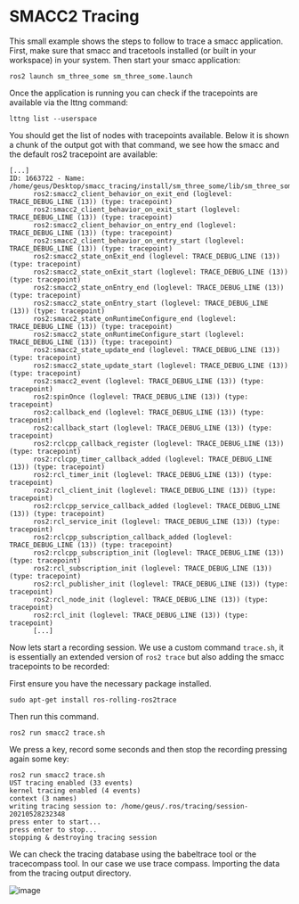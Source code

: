 # SMACC2 Tracing

This small example shows the steps to follow to trace a smacc application.
First, make sure that smacc and tracetools installed (or built in your workspace) in your system.
Then start your smacc application:

```
ros2 launch sm_three_some sm_three_some.launch
```

Once the application is running you can check if the tracepoints are available via the lttng command:

```
lttng list --userspace
```

You should get the list of nodes with tracepoints available. Below it is shown a chunk of the output got with that command, we see how the smacc and the default ros2 tracepoint are available:

```
[...]
ID: 1663722 - Name: /home/geus/Desktop/smacc_tracing/install/sm_three_some/lib/sm_three_some/sm_three_some_node
      ros2:smacc2_client_behavior_on_exit_end (loglevel: TRACE_DEBUG_LINE (13)) (type: tracepoint)
      ros2:smacc2_client_behavior_on_exit_start (loglevel: TRACE_DEBUG_LINE (13)) (type: tracepoint)
      ros2:smacc2_client_behavior_on_entry_end (loglevel: TRACE_DEBUG_LINE (13)) (type: tracepoint)
      ros2:smacc2_client_behavior_on_entry_start (loglevel: TRACE_DEBUG_LINE (13)) (type: tracepoint)
      ros2:smacc2_state_onExit_end (loglevel: TRACE_DEBUG_LINE (13)) (type: tracepoint)
      ros2:smacc2_state_onExit_start (loglevel: TRACE_DEBUG_LINE (13)) (type: tracepoint)
      ros2:smacc2_state_onEntry_end (loglevel: TRACE_DEBUG_LINE (13)) (type: tracepoint)
      ros2:smacc2_state_onEntry_start (loglevel: TRACE_DEBUG_LINE (13)) (type: tracepoint)
      ros2:smacc2_state_onRuntimeConfigure_end (loglevel: TRACE_DEBUG_LINE (13)) (type: tracepoint)
      ros2:smacc2_state_onRuntimeConfigure_start (loglevel: TRACE_DEBUG_LINE (13)) (type: tracepoint)
      ros2:smacc2_state_update_end (loglevel: TRACE_DEBUG_LINE (13)) (type: tracepoint)
      ros2:smacc2_state_update_start (loglevel: TRACE_DEBUG_LINE (13)) (type: tracepoint)
      ros2:smacc2_event (loglevel: TRACE_DEBUG_LINE (13)) (type: tracepoint)
      ros2:spinOnce (loglevel: TRACE_DEBUG_LINE (13)) (type: tracepoint)
      ros2:callback_end (loglevel: TRACE_DEBUG_LINE (13)) (type: tracepoint)
      ros2:callback_start (loglevel: TRACE_DEBUG_LINE (13)) (type: tracepoint)
      ros2:rclcpp_callback_register (loglevel: TRACE_DEBUG_LINE (13)) (type: tracepoint)
      ros2:rclcpp_timer_callback_added (loglevel: TRACE_DEBUG_LINE (13)) (type: tracepoint)
      ros2:rcl_timer_init (loglevel: TRACE_DEBUG_LINE (13)) (type: tracepoint)
      ros2:rcl_client_init (loglevel: TRACE_DEBUG_LINE (13)) (type: tracepoint)
      ros2:rclcpp_service_callback_added (loglevel: TRACE_DEBUG_LINE (13)) (type: tracepoint)
      ros2:rcl_service_init (loglevel: TRACE_DEBUG_LINE (13)) (type: tracepoint)
      ros2:rclcpp_subscription_callback_added (loglevel: TRACE_DEBUG_LINE (13)) (type: tracepoint)
      ros2:rclcpp_subscription_init (loglevel: TRACE_DEBUG_LINE (13)) (type: tracepoint)
      ros2:rcl_subscription_init (loglevel: TRACE_DEBUG_LINE (13)) (type: tracepoint)
      ros2:rcl_publisher_init (loglevel: TRACE_DEBUG_LINE (13)) (type: tracepoint)
      ros2:rcl_node_init (loglevel: TRACE_DEBUG_LINE (13)) (type: tracepoint)
      ros2:rcl_init (loglevel: TRACE_DEBUG_LINE (13)) (type: tracepoint)
      [...]
```
Now lets start a recording session. We use a custom command ```trace.sh```, it is essentially an extended version of ```ros2 trace``` but also adding the smacc tracepoints to be recorded:

First ensure you have the necessary package installed.
```
sudo apt-get install ros-rolling-ros2trace
```

Then run this command.
```
ros2 run smacc2 trace.sh
```
We press a key, record some seconds and then stop the recording pressing again some key:

```
ros2 run smacc2 trace.sh
UST tracing enabled (33 events)
kernel tracing enabled (4 events)
context (3 names)
writing tracing session to: /home/geus/.ros/tracing/session-20210528232348
press enter to start...
press enter to stop...
stopping & destroying tracing session
```
We can check the tracing database using the babeltrace tool or the tracecompass tool.
In our case we use trace compass. Importing the data from the tracing output directory.

![image](https://user-images.githubusercontent.com/13334595/120043632-9b258500-c00c-11eb-9e64-cb5507c46f49.png)
